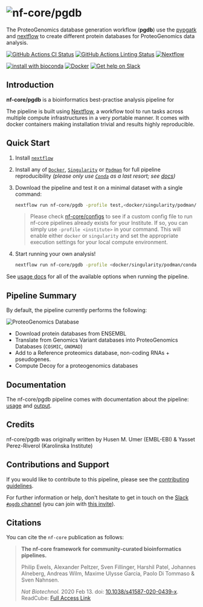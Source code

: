 # ![nf-core/pgdb](docs/images/nf-core-pgdb_logo.png)

The ProteoGenomics database generation workflow (**pgdb**) use the [pypgatk](https://github.com/bigbio/py-pgatk) and [nextflow](https://www.nextflow.io/) to create different protein databases for ProteoGenomics data analysis.

[![GitHub Actions CI Status](https://github.com/nf-core/pgdb/workflows/nf-core%20CI/badge.svg)](https://github.com/bigbio/pgdb/actions)
[![GitHub Actions Linting Status](https://github.com/nf-core/pgdb/workflows/nf-core%20linting/badge.svg)](https://github.com/bigbio/pgdb/actions)
[![Nextflow](https://img.shields.io/badge/nextflow-%E2%89%A520.04.0-brightgreen.svg)](https://www.nextflow.io/)

[![install with bioconda](https://img.shields.io/badge/install%20with-bioconda-brightgreen.svg)](https://bioconda.github.io/)
[![Docker](https://img.shields.io/docker/automated/nfcore/pgdb.svg)](https://hub.docker.com/r/nfcore/pgdb)
[![Get help on Slack](http://img.shields.io/badge/slack-nf--core%20%23pgdb-4A154B?logo=slack)](https://nfcore.slack.com/channels/pgdb)

## Introduction

**nf-core/pgdb** is a bioinformatics best-practise analysis pipeline for

The pipeline is built using [Nextflow](https://www.nextflow.io), a workflow tool to run tasks across multiple compute infrastructures in a very portable manner. It comes with docker containers making installation trivial and results highly reproducible.

## Quick Start

1. Install [`nextflow`](https://nf-co.re/usage/installation)

2. Install any of [`Docker`](https://docs.docker.com/engine/installation/), [`Singularity`](https://www.sylabs.io/guides/3.0/user-guide/) or [`Podman`](https://podman.io/) for full pipeline reproducibility _(please only use [`Conda`](https://conda.io/miniconda.html) as a last resort; see [docs](https://nf-co.re/usage/configuration#basic-configuration-profiles))_

3. Download the pipeline and test it on a minimal dataset with a single command:

    ```bash
    nextflow run nf-core/pgdb -profile test,<docker/singularity/podman/conda/institute>
    ```

    > Please check [nf-core/configs](https://github.com/nf-core/configs#documentation) to see if a custom config file to run nf-core pipelines already exists for your Institute. If so, you can simply use `-profile <institute>` in your command. This will enable either `docker` or `singularity` and set the appropriate execution settings for your local compute environment.

4. Start running your own analysis!

    ```bash
    nextflow run nf-core/pgdb -profile <docker/singularity/podman/conda/institute> --ensembl_name homo_sapines --ensembl false
    ```

See [usage docs](https://nf-co.re/pgdb/usage) for all of the available options when running the pipeline.

## Pipeline Summary

By default, the pipeline currently performs the following:

![ProteoGenomics Database](/docs/images/pgdb-databases.png)

* Download protein databases from ENSEMBL
* Translate from Genomics Variant databases into ProteoGenomics Databases (`COSMIC`, `GNOMAD`)
* Add to a Reference proteomics database, non-coding RNAs + pseudogenes.
* Compute Decoy for a proteogenomics databases

## Documentation

The nf-core/pgdb pipeline comes with documentation about the pipeline: [usage](https://nf-co.re/pgdb/usage) and [output](https://nf-co.re/pgdb/output).

## Credits

nf-core/pgdb was originally written by Husen M. Umer (EMBL-EBI) & Yasset Perez-Riverol (Karolinska Institute)

## Contributions and Support

If you would like to contribute to this pipeline, please see the [contributing guidelines](.github/CONTRIBUTING.md).

For further information or help, don't hesitate to get in touch on the [Slack `#pgdb` channel](https://nfcore.slack.com/channels/pgdb) (you can join with [this invite](https://nf-co.re/join/slack)).

## Citations

You can cite the `nf-core` publication as follows:

> **The nf-core framework for community-curated bioinformatics pipelines.**
>
> Philip Ewels, Alexander Peltzer, Sven Fillinger, Harshil Patel, Johannes Alneberg, Andreas Wilm, Maxime Ulysse Garcia, Paolo Di Tommaso & Sven Nahnsen.
>
> _Nat Biotechnol._ 2020 Feb 13. doi: [10.1038/s41587-020-0439-x](https://dx.doi.org/10.1038/s41587-020-0439-x).
> ReadCube: [Full Access Link](https://rdcu.be/b1GjZ)
